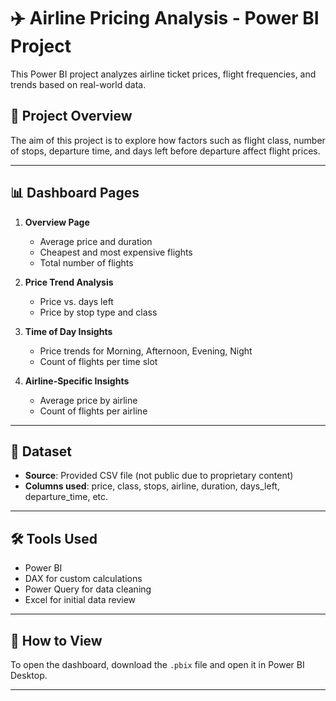 # ✈️ Airline Pricing Analysis - Power BI Project

This Power BI project analyzes airline ticket prices, flight frequencies, and trends based on real-world data.

## 📌 Project Overview

The aim of this project is to explore how factors such as flight class, number of stops, departure time, and days left before departure affect flight prices.

---

## 📊 Dashboard Pages

1. **Overview Page**  
   - Average price and duration  
   - Cheapest and most expensive flights  
   - Total number of flights

2. **Price Trend Analysis**  
   - Price vs. days left  
   - Price by stop type and class

3. **Time of Day Insights**  
   - Price trends for Morning, Afternoon, Evening, Night  
   - Count of flights per time slot

4. **Airline-Specific Insights**  
   - Average price by airline  
   - Count of flights per airline

---

## 📂 Dataset

- **Source**: Provided CSV file (not public due to proprietary content)
- **Columns used**: price, class, stops, airline, duration, days_left, departure_time, etc.

---

## 🛠 Tools Used

- Power BI  
- DAX for custom calculations  
- Power Query for data cleaning  
- Excel for initial data review

---

## 🔗 How to View

To open the dashboard, download the `.pbix` file and open it in Power BI Desktop.

---
